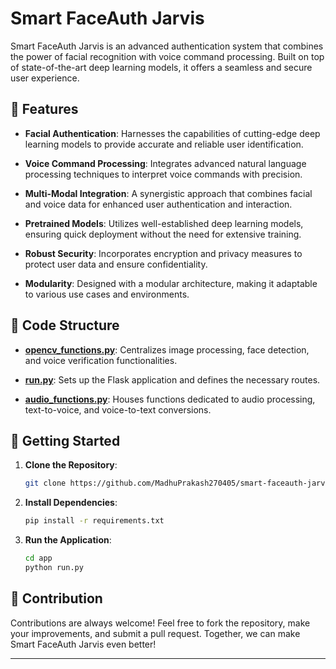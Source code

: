 # Smart FaceAuth Jarvis

Smart FaceAuth Jarvis is an advanced authentication system that combines the power of facial recognition with voice command processing. Built on top of state-of-the-art deep learning models, it offers a seamless and secure user experience.

## 🌟 Features

- **Facial Authentication**: Harnesses the capabilities of cutting-edge deep learning models to provide accurate and reliable user identification.
  
- **Voice Command Processing**: Integrates advanced natural language processing techniques to interpret voice commands with precision.
  
- **Multi-Modal Integration**: A synergistic approach that combines facial and voice data for enhanced user authentication and interaction.
  
- **Pretrained Models**: Utilizes well-established deep learning models, ensuring quick deployment without the need for extensive training.
  
- **Robust Security**: Incorporates encryption and privacy measures to protect user data and ensure confidentiality.
  
- **Modularity**: Designed with a modular architecture, making it adaptable to various use cases and environments.

## 📂 Code Structure

- **[opencv_functions.py](https://github.com/MadhuPrakash270405/smart-faceauth-jarvis/blob/main/app/opencv_functions.py)**: Centralizes image processing, face detection, and voice verification functionalities.
  
- **[run.py](https://github.com/MadhuPrakash270405/smart-faceauth-jarvis/blob/main/app/run.py)**: Sets up the Flask application and defines the necessary routes.
  
- **[audio_functions.py](https://github.com/MadhuPrakash270405/smart-faceauth-jarvis/blob/main/app/controllers/audio_functions.py)**: Houses functions dedicated to audio processing, text-to-voice, and voice-to-text conversions.

## 🚀 Getting Started

1. **Clone the Repository**:
   ```bash
   git clone https://github.com/MadhuPrakash270405/smart-faceauth-jarvis.git
   ```

2. **Install Dependencies**:
   ```bash
   pip install -r requirements.txt
   ```

3. **Run the Application**:
   ```bash
   cd app
   python run.py
   ```

## 🤝 Contribution

Contributions are always welcome! Feel free to fork the repository, make your improvements, and submit a pull request. Together, we can make Smart FaceAuth Jarvis even better!

---
